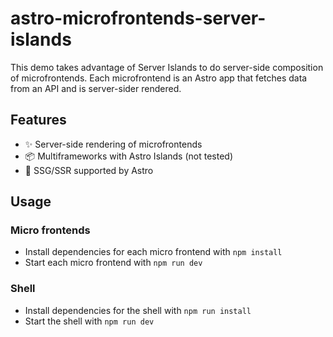 # astro-microfrontends-server-islands

This demo takes advantage of Server Islands to do server-side composition of microfrontends. Each microfrontend is an 
Astro app that fetches data from an API and is server-sider rendered.

## Features

- ✨ Server-side rendering of microfrontends
- 📦 Multiframeworks with Astro Islands (not tested)
- 🚀 SSG/SSR supported by Astro

## Usage

### Micro frontends

- Install dependencies for each micro frontend with `npm install`
- Start each micro frontend with `npm run dev`

### Shell

- Install dependencies for the shell with `npm run install`
- Start the shell with `npm run dev`